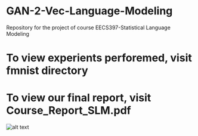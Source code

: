 # GAN-2-Vec-Language-Modeling
Repository for the project of course EECS397-Statistical Language Modeling

# To view experients perforemed, visit fmnist directory

# To view our final report, visit Course_Report_SLM.pdf


![alt text](https://github.com/amitadate/EECS-397-Statistical-Language-Modelling/blob/master/fmnist/cond_gan.png)

